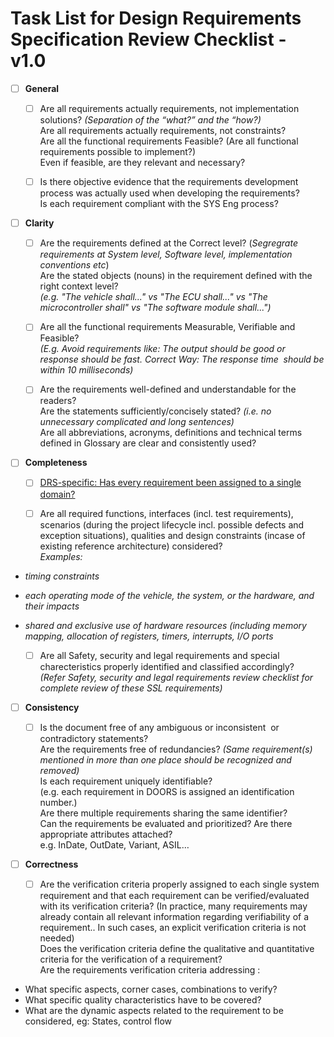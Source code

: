 # Task List for Design Requirements Specification Review Checklist - v1.0

- [ ] <strong>General</strong>

  - [ ] Are all requirements actually requirements, not implementation solutions?<em> (Separation of the &ldquo;what?&rdquo; and the &ldquo;how?)</em><br />
Are all requirements actually requirements, not constraints?<br />
Are all the functional requirements Feasible? (Are all functional requirements possible to implement?)<br />
Even if feasible, are they relevant and necessary?

  - [ ] Is there objective evidence that the requirements development process was actually used when developing the requirements?<br />
Is each requirement compliant with the SYS Eng process?

- [ ] <strong>Clarity</strong>

  - [ ] Are the requirements defined at the Correct level? (<em>Segregrate requirements at System level, Software level, implementation conventions etc</em>)<br />
Are the stated objects (nouns) in the requirement defined with the right context level?<br />
<em>(e.g. &quot;The vehicle shall...&quot; vs &quot;The ECU shall...&quot; vs &quot;The microcontroller shall&quot; vs &quot;The software module shall...&quot;)</em>

  - [ ] Are all the functional requirements Measurable, Verifiable and Feasible?<br />
<em>(E.g. Avoid requirements like: The output should be good or response should be fast. Correct Way: The response time&nbsp; should be within 10 milliseconds)&nbsp;</em>

  - [ ] Are the requirements well-defined and understandable for the readers?<br />
Are the statements sufficiently/concisely stated? <em>(i.e. no unnecessary complicated and long sentences)</em><br />
Are all abbreviations, acronyms, definitions and technical terms defined in Glossary are clear and consistently used?

- [ ] <strong>Completeness</strong>

  - [ ] <u>DRS-specific: Has every requirement been assigned to a single domain?</u>

  - [ ] Are all required functions, interfaces (incl. test requirements), scenarios (during the project lifecycle incl. possible defects and exception situations), qualities and design constraints (incase of existing reference architecture) considered?<br />
<em>Examples:<br />
- timing constraints<br />
- each operating mode of the vehicle, the system, or the hardware, and their impacts<br />
- shared and exclusive use of hardware resources (including memory mapping, allocation of registers, timers, interrupts, I/O ports</em>

  - [ ] Are all Safety, security and legal requirements and special charecteristics properly identified and classified accordingly?<br />
<em>(Refer Safety, security and legal requirements review checklist for complete review of these SSL requirements)</em>

- [ ] <strong>Consistency</strong>

  - [ ] Is the document free of any ambiguous or inconsistent&nbsp; or contradictory statements?<br />
Are the requirements free of redundancies? <em>(Same requirement(s) mentioned in more than one place should be recognized and removed)</em><br />
Is each requirement uniquely identifiable?<br />
(e.g. each requirement in DOORS is assigned an identification number.)<br />
Are there multiple requirements sharing the same identifier?<br />
Can the requirements be evaluated and prioritized? Are there appropriate attributes attached?<br />
e.g. InDate, OutDate, Variant, ASIL&hellip;

- [ ] <strong>Correctness</strong>

  - [ ] Are the verification criteria properly assigned to each single system requirement and that each requirement can be verified/evaluated with its verification criteria? (In practice, many requirements may already contain all relevant information regarding verifiability of a requirement.. In such cases, an explicit verification criteria is not needed)<br />
Does the verification criteria define the qualitative and quantitative criteria for the verification of a requirement?<br />
Are the requirements verification criteria addressing :<br />
- What specific aspects, corner cases, combinations to verify?<br />
- What specific quality characteristics have to be covered?<br />
- What are the dynamic aspects related to the requirement to be considered, eg: States, control flow
